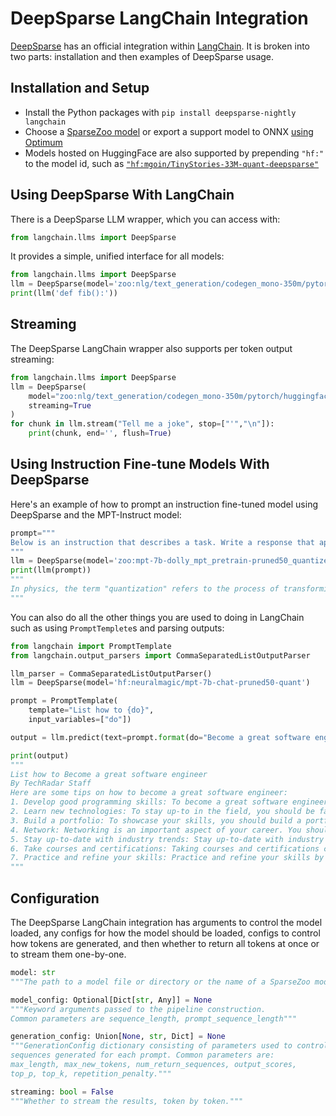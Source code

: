 <!--
Copyright (c) 2021 - present / Neuralmagic, Inc. All Rights Reserved.

Licensed under the Apache License, Version 2.0 (the "License");
you may not use this file except in compliance with the License.
You may obtain a copy of the License at

   http://www.apache.org/licenses/LICENSE-2.0

Unless required by applicable law or agreed to in writing,
software distributed under the License is distributed on an "AS IS" BASIS,
WITHOUT WARRANTIES OR CONDITIONS OF ANY KIND, either express or implied.
See the License for the specific language governing permissions and
limitations under the License.
-->

# **DeepSparse LangChain Integration**

[DeepSparse](https://github.com/neuralmagic/deepsparse) has an official integration within [LangChain](https://python.langchain.com/docs/integrations/llms/deepsparse).
It is broken into two parts: installation and then examples of DeepSparse usage.

## Installation and Setup

- Install the Python packages with `pip install deepsparse-nightly langchain`
- Choose a [SparseZoo model](https://sparsezoo.neuralmagic.com/?useCase=text_generation) or export a support model to ONNX [using Optimum](https://github.com/neuralmagic/notebooks/blob/main/notebooks/opt-text-generation-deepsparse-quickstart/OPT_Text_Generation_DeepSparse_Quickstart.ipynb)
- Models hosted on HuggingFace are also supported by prepending `"hf:"` to the model id, such as [`"hf:mgoin/TinyStories-33M-quant-deepsparse"`](https://huggingface.co/mgoin/TinyStories-33M-quant-deepsparse)

## Using DeepSparse With LangChain

There is a DeepSparse LLM wrapper, which you can access with:

```python
from langchain.llms import DeepSparse
```

It provides a simple, unified interface for all models:

```python
from langchain.llms import DeepSparse
llm = DeepSparse(model='zoo:nlg/text_generation/codegen_mono-350m/pytorch/huggingface/bigpython_bigquery_thepile/base-none')
print(llm('def fib():'))
```
## Streaming
The DeepSparse LangChain wrapper also supports per token output streaming:

```python
from langchain.llms import DeepSparse
llm = DeepSparse(
    model="zoo:nlg/text_generation/codegen_mono-350m/pytorch/huggingface/bigpython_bigquery_thepile/base_quant-none",
    streaming=True
)
for chunk in llm.stream("Tell me a joke", stop=["'","\n"]):
    print(chunk, end='', flush=True)
```
## Using Instruction Fine-tune Models With DeepSparse
Here's an example of how to prompt an instruction fine-tuned model using DeepSparse and the MPT-Instruct model:
```python
prompt="""
Below is an instruction that describes a task. Write a response that appropriately completes the request. ### Instruction: what is quantization? ### Response:
"""
llm = DeepSparse(model='zoo:mpt-7b-dolly_mpt_pretrain-pruned50_quantized')
print(llm(prompt))
"""
In physics, the term "quantization" refers to the process of transforming a continuous variable into a set of discrete values. In the context of quantum mechanics, this process is used to describe the restriction of the degrees of freedom of a system to a set of discrete values. In other words, it is the process of transforming the continuous spectrum of a physical quantity into a set of discrete, or "quantized", values.
"""
```
You can also do all the other things you are used to doing in LangChain such as using `PromptTemplete`s and parsing outputs:
```python
from langchain import PromptTemplate
from langchain.output_parsers import CommaSeparatedListOutputParser

llm_parser = CommaSeparatedListOutputParser()
llm = DeepSparse(model='hf:neuralmagic/mpt-7b-chat-pruned50-quant')

prompt = PromptTemplate(
    template="List how to {do}",
    input_variables=["do"])

output = llm.predict(text=prompt.format(do="Become a great software engineer"))

print(output)
"""
List how to Become a great software engineer
By TechRadar Staff
Here are some tips on how to become a great software engineer:
1. Develop good programming skills: To become a great software engineer, you need to have a strong understanding of programming concepts and techniques. You should be able to write clean, efficient code that meets the requirements of the project.
2. Learn new technologies: To stay up-to in the field, you should be familiar with new technologies and programming languages. You should also be able to adapt to new environments and work with different tools and platforms.
3. Build a portfolio: To showcase your skills, you should build a portfolio of your work. This will help you showcase your skills and abilities to potential employers.
4. Network: Networking is an important aspect of your career. You should attend industry events and conferences to meet other professionals in the field.
5. Stay up-to-date with industry trends: Stay up-to-date with industry trends and developments. This will help you stay relevant in your field and help you stay ahead of your competition.
6. Take courses and certifications: Taking courses and certifications can help you gain new skills and knowledge. This will help you stay ahead of your competition and help you grow in your career.
7. Practice and refine your skills: Practice and refine your skills by working on projects and solving problems. This will help you develop your skills and help you grow in your career.
"""

```
## Configuration

The DeepSparse LangChain integration has arguments to control the model loaded, any configs for how the model should be loaded, configs to control how tokens are generated, and then whether to return all tokens at once or to stream them one-by-one.

```python
model: str
"""The path to a model file or directory or the name of a SparseZoo model stub."""

model_config: Optional[Dict[str, Any]] = None
"""Keyword arguments passed to the pipeline construction.
Common parameters are sequence_length, prompt_sequence_length"""

generation_config: Union[None, str, Dict] = None
"""GenerationConfig dictionary consisting of parameters used to control
sequences generated for each prompt. Common parameters are:
max_length, max_new_tokens, num_return_sequences, output_scores,
top_p, top_k, repetition_penalty."""

streaming: bool = False
"""Whether to stream the results, token by token."""
```
